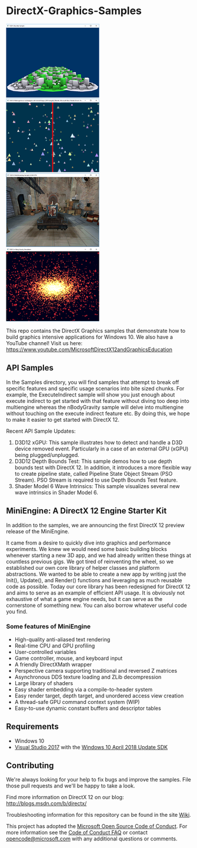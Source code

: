 
# DirectX-Graphics-Samples
![D3D12Bundles](./Samples/Desktop/D3D12Bundles/src/D3D12Bundles_small.png)
![D3D12HeterogeneousMultiadapte](./Samples/Desktop/D3D12HeterogeneousMultiadapter/src/D3D12HeterogeneousMultiadapte_small.png)
![D3D12Multithreading](./Samples/Desktop/D3D12Multithreading/src/D3D12Multithreading_small.png)
![D3D12nBodyGravity](./Samples/Desktop/D3D12nBodyGravity/src/D3D12nBodyGravity_small.png)

This repo contains the DirectX Graphics samples that demonstrate how to build graphics intensive applications for Windows 10. We also have a YouTube channel! Visit us here: https://www.youtube.com/MicrosoftDirectX12andGraphicsEducation

## API Samples
In the Samples directory, you will find samples that attempt to break off specific features and specific usage scenarios into bite sized chunks. For example, the ExecuteIndirect sample will show you just enough about execute indirect to get started with that feature without diving too deep into multiengine whereas the nBodyGravity sample will delve into multiengine without touching on the execute indirect feature etc. By doing this, we hope to make it easier to get started with DirectX 12.

Recent API Sample Updates:
1. D3D12 xGPU: This sample illustrates how to detect and handle a D3D device removed event. Particularly in a case of an external GPU (xGPU) being plugged/unplugged.
2. D3D12 Depth Bounds Test: This sample demos how to use depth bounds test with DirectX 12. In addition, it introduces a more flexible way to create pipeline state, called Pipeline State Object Stream (PSO Stream). PSO Stream is required to use Depth Bounds Test feature.
3. Shader Model 6 Wave Intrinsics: This sample visualizes several new wave intrinsics in Shader Model 6.

## MiniEngine: A DirectX 12 Engine Starter Kit
In addition to the samples, we are announcing the first DirectX 12 preview release of the MiniEngine.

It came from a desire to quickly dive into graphics and performance experiments.  We knew we would need some basic building blocks whenever starting a new 3D app, and we had already written these things at countless previous gigs.  We got tired of reinventing the wheel, so we established our own core library of helper classes and platform abstractions.  We wanted to be able to create a new app by writing just the Init(), Update(), and Render() functions and leveraging as much reusable code as possible.  Today our core library has been redesigned for DirectX 12 and aims to serve as an example of efficient API usage.  It is obviously not exhaustive of what a game engine needs, but it can serve as the cornerstone of something new.  You can also borrow whatever useful code you find.

### Some features of MiniEngine
* High-quality anti-aliased text rendering
* Real-time CPU and GPU profiling
* User-controlled variables
* Game controller, mouse, and keyboard input
* A friendly DirectXMath wrapper
* Perspective camera supporting traditional and reversed Z matrices
* Asynchronous DDS texture loading and ZLib decompression
* Large library of shaders
* Easy shader embedding via a compile-to-header system
* Easy render target, depth target, and unordered access view creation
* A thread-safe GPU command context system (WIP)
* Easy-to-use dynamic constant buffers and descriptor tables

## Requirements
* Windows 10
* [Visual Studio 2017](https://www.visualstudio.com/) with the [Windows 10 April 2018 Update SDK](https://developer.microsoft.com/en-US/windows/downloads/windows-10-sdk)

## Contributing
We're always looking for your help to fix bugs and improve the samples.  File those pull requests and we'll be happy to take a look.

Find more information on DirectX 12 on our blog: http://blogs.msdn.com/b/directx/

Troubleshooting information for this repository can be found in the site [Wiki](https://github.com/Microsoft/DirectX-Graphics-Samples/wiki).

This project has adopted the [Microsoft Open Source Code of Conduct](https://opensource.microsoft.com/codeofconduct/). For more information see the [Code of Conduct FAQ](https://opensource.microsoft.com/codeofconduct/faq/) or contact [opencode@microsoft.com](mailto:opencode@microsoft.com) with any additional questions or comments.
